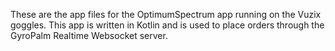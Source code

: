 These are the app files for the OptimumSpectrum app running on the Vuzix goggles. This app is written in Kotlin and is used to 
place orders through the GyroPalm Realtime Websocket server.
